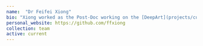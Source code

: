 ```yaml
---
name:  "Dr Feifei Xiong"
bio: "Xiong worked as the Post-Doc working on the [DeepArt](projects/current/deepart) project which investigated the use of articulatory information to improve the recognition of dysarthric speech."
personal_website: https://github.com/ffxiong
collection: team
active: current
---
```

